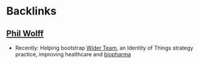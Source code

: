
# Backlinks
## [Phil Wolff](<Phil Wolff.md>)
- Recently: Helping bootstrap [Wider Team](https://Wider.Team), an Identity of Things strategy practice, improving healthcare and [biopharma](<biopharma.md>)

